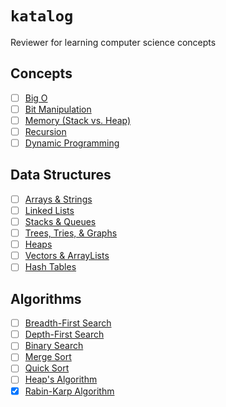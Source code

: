 # `katalog`

Reviewer for learning computer science concepts

## Concepts
- [ ] [Big O](https://github.com/rjbernaldo/katalog/tree/master/concepts/big-o.md)
- [ ] [Bit Manipulation]()
- [ ] [Memory (Stack vs. Heap)]()
- [ ] [Recursion]()
- [ ] [Dynamic Programming]()

## Data Structures
- [ ] [Arrays & Strings](https://github.com/rjbernaldo/katalog/tree/master/data-structures/arrays-and-strings.md)
- [ ] [Linked Lists](https://github.com/rjbernaldo/katalog/tree/master/data-structures/linked-lists.md)
- [ ] [Stacks & Queues](https://github.com/rjbernaldo/katalog/tree/master/data-structures/stacks-and-queues.md)
- [ ] [Trees, Tries, & Graphs]()
- [ ] [Heaps]()
- [ ] [Vectors & ArrayLists]()
- [ ] [Hash Tables]()

## Algorithms
- [ ] [Breadth-First Search]()
- [ ] [Depth-First Search]()
- [ ] [Binary Search]()
- [ ] [Merge Sort]()
- [ ] [Quick Sort]()
- [ ] [Heap's Algorithm]()
- [x] [Rabin-Karp Algorithm](https://github.com/rjbernaldo/katalog/blob/master/algorithms/rabin-karp.js)
